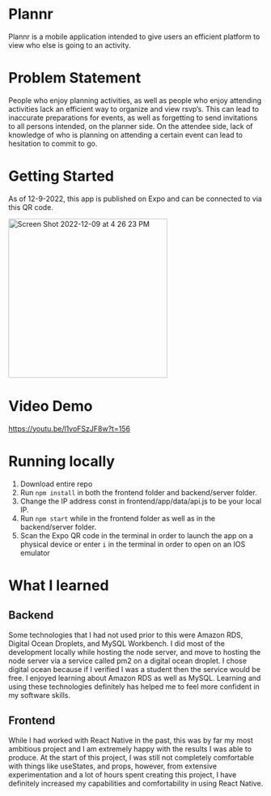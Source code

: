# Plannr
Plannr is a mobile application intended to give users an efficient platform to view who else is going to an activity. 

# Problem Statement
People who enjoy planning activities, as well as people who enjoy attending activities lack an efficient way to organize and view rsvp’s. This can lead to inaccurate preparations for events, as well as forgetting to send invitations to all persons intended, on the planner side. On the attendee side, lack of knowledge of who is planning on attending a certain event can lead to hesitation to commit to go.

# Getting Started

As of 12-9-2022, this app is published on Expo and can be connected to via this QR code. 

<img width="314" alt="Screen Shot 2022-12-09 at 4 26 23 PM" src="https://user-images.githubusercontent.com/77033552/206811396-6663abc8-947d-4f82-883a-8b6a44c78841.png">

# Video Demo 
https://youtu.be/l1voFSzJF8w?t=156

# Running locally

1. Download entire repo
1. Run `npm install` in both the frontend folder and backend/server folder. 
2. Change the IP address const in frontend/app/data/api.js to be your local IP.
3. Run `npm start` while in the frontend folder as well as in the backend/server folder. 
4. Scan the Expo QR code in the terminal in order to launch the app on a physical device or enter `i` in the terminal in order to open on an IOS emulator

# What I learned

## Backend
Some technologies that I had not used prior to this were Amazon RDS, Digital Ocean Droplets, and MySQL Workbench. I did most of the development locally while hosting the node server, and move to hosting the node server via a service called pm2 on a digital ocean droplet. I chose digital ocean because if I verified I was a student then the service would be free. I enjoyed learning about Amazon RDS as well as MySQL. Learning and using these technologies definitely has helped me to feel more confident in my software skills. 

## Frontend
While I had worked with React Native in the past, this was by far my most ambitious project and I am extremely happy with the results I was able to produce. At the start of this project, I was still not completely comfortable with things like useStates, and props, however, from extensive experimentation and a lot of hours spent creating this project, I have definitely increased my capabilities and comfortability in using React Native. 
